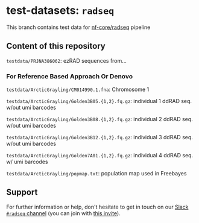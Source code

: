 # test-datasets: `radseq`

This branch contains test data for [nf-core/radseq](blah) pipeline

## Content of this repository

`testdata/PRJNA386062`: ezRAD sequences from...

### For Reference Based Approach Or Denovo

`testdata/ArcticGrayling/CM014990.1.fna`: Chromosome 1 

`testdata/ArcticGrayling/Golden3B05.{1,2}.fq.gz`: individual 1 ddRAD seq. w/out umi barcodes

`testdata/ArcticGrayling/Golden3B08.{1,2}.fq.gz`: individual 2 ddRAD seq. w/out umi barcodes

`testdata/ArcticGrayling/Golden3B12.{1,2}.fq.gz`: individual 3 ddRAD seq. w/out umi barcodes

`testdata/ArcticGrayling/Golden7A01.{1,2}.fq.gz`: individual 4 ddRAD seq. w/ umi barcodes

`testdata/ArcticGrayling/popmap.txt`: population map used in Freebayes 

## Support

For further information or help, don't hesitate to get in touch on our [Slack `#radseq` channel](https://nfcore.slack.com/channels/radseq) (you can join with [this invite](https://nf-co.re/join/slack)).
